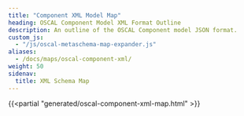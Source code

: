 ```yaml
---
title: "Component XML Model Map"
heading: OSCAL Component Model XML Format Outline
description: An outline of the OSCAL Component model JSON format.
custom_js:
  - "/js/oscal-metaschema-map-expander.js"
aliases:
  - /docs/maps/oscal-component-xml/
weight: 50
sidenav:
  title: XML Schema Map
---
```


{{<partial "generated/oscal-component-xml-map.html" >}}
